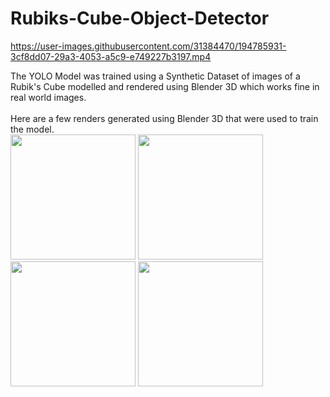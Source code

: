 # Rubiks-Cube-Object-Detector

https://user-images.githubusercontent.com/31384470/194785931-3cf8dd07-29a3-4053-a5c9-e749227b3197.mp4

The YOLO Model was trained using a Synthetic Dataset of images of a Rubik's Cube modelled and rendered using Blender 3D which works fine in real world images.<br /> 
</br>
Here are a few renders generated using Blender 3D that were used to train the model. </br>
<img src = "https://user-images.githubusercontent.com/31384470/194786026-ce7ab324-a61c-4056-81ff-3537e9856e19.jpg" width = "200" height = "200"></img>
<img src = "https://user-images.githubusercontent.com/31384470/194786025-7e052bf4-ae0d-4e93-9aa4-fcc686f6fce7.jpg" width = "200" height = "200"></img>
<img src = "https://user-images.githubusercontent.com/31384470/194786028-0a77496c-78b1-4b2c-b87e-e1932e0c9028.jpg" width = "200" height = "200"></img>
<img src = "https://user-images.githubusercontent.com/31384470/194786027-24f05c54-5c99-41dc-b72c-31f57707b733.jpg" width = "200" height = "200"></img>
